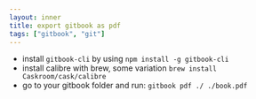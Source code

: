 ```yaml
---
layout: inner
title: export gitbook as pdf
tags: ["gitbook", "git"]
---
```

* install `gitbook-cli` by using `npm install -g gitbook-cli`
* install calibre with brew, some variation `brew install Caskroom/cask/calibre`
* go to your gitbook folder and run: `gitbook pdf ./ ./book.pdf`
